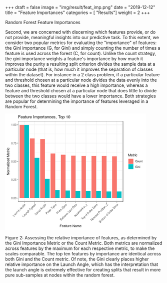 +++
draft = false
image = "img/result/feat_imp.png"
date = "2019-12-12"
title = "Feature Importances"
categories = [ "Results"]
weight = 2
+++

Random Forest Feature Importances

<!--more-->

Second, we are concerned with discerning which features provide, or do not provide, meaningful insights into our predictive task. To this extent, we consider two popular metrics for evaluating the "importance" of features: the Gini importance (G, for Gini) and simply counting the number of times a feature is used across the forest (C, for count). Unlike the count strategy, the gini importance weights a feature's importance by how much it improves the purity a resulting split criterion divides the sample data at a particular node (that is, how much it improves the separation of classes within the dataset). For instance in a 2 class problem, if a particular feature and threshold chosen at a particular node divides the data evenly into the two classes, this feature would receive a high importance, whereas a feature and threshold chosen at a particular node that does little to divide between the two classes would have a lower importance. Both strategies are popular for determining the importance of features leveraged in a Random Forest.

![](/img/result/feat_imp.png)

Figure 2: Assessing the relative importance of features, as determined by the Gini Importance Metric or the Count Metric. Both metrics are normalized across features by the maximum for each respective metric, to make the scales comparable. The top ten features by importance are identical across both Gini and the Count metric. Of note, the Gini clearly places higher relative importance on the Launch Angle, which has the interpretation that the launch angle is extremely effective for creating splits that result in more pure sub-samples at nodes within the random forest.


